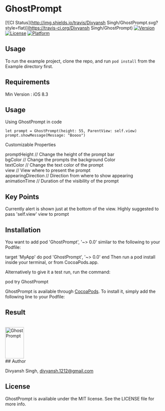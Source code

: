 # GhostPrompt

[![CI Status](http://img.shields.io/travis/Divyansh Singh/GhostPrompt.svg?style=flat)](https://travis-ci.org/Divyansh Singh/GhostPrompt)
[![Version](https://img.shields.io/cocoapods/v/GhostPrompt.svg?style=flat)](http://cocoapods.org/pods/GhostPrompt)
[![License](https://img.shields.io/cocoapods/l/GhostPrompt.svg?style=flat)](http://cocoapods.org/pods/GhostPrompt)
[![Platform](https://img.shields.io/cocoapods/p/GhostPrompt.svg?style=flat)](http://cocoapods.org/pods/GhostPrompt)

## Usage

To run the example project, clone the repo, and run `pod install` from the Example directory first.

## Requirements

Min Version : iOS 8.3

## Usage

Using GhostPrompt in code

```
let prompt = GhostPrompt(height: 55, ParentView: self.view)
prompt.showMessage(Message: "Boooo")
```

Customizable Properties 

promptHeight        // Change the height of the prompt bar <br>
bgColor             // Change the prompts the background Color <br>
textColor           // Change the text color of the prompt <br>
view                // View where to present the prompt <br>
appearingDirection  // Direction from where to show appearing <br>
animationTime       // Duration of the visibility of the prompt <br>

## Key Points

Currently alert is shown just at the bottom of the view. 
Highly suggested to pass 'self.view' view to prompt

## Installation

You want to add pod 'GhostPrompt', '~> 0.0' similar to the following to your Podfile:

target 'MyApp' do pod 'GhostPrompt', '~> 0.0' end Then run a pod install inside your terminal, or from CocoaPods.app.

Alternatively to give it a test run, run the command:

pod try GhostPrompt


GhostPrompt is available through [CocoaPods](http://cocoapods.org). To install
it, simply add the following line to your Podfile:

## Result 
<br>
<img src="https://media.giphy.com/media/xT0BKBnnoc26g3In5u/giphy.gif" alt="GhostPrompt" style="width:60px;height:100px;">
<br>
## Author

Divyansh Singh, divyansh.1212@gmail.com

## License

GhostPrompt is available under the MIT license. See the LICENSE file for more info.
